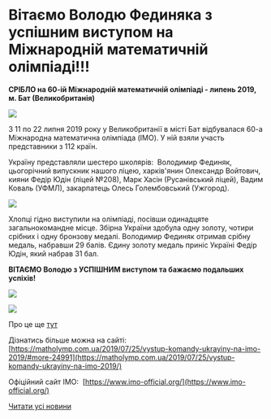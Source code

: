 # Вітаємо Володю Фединяка з успішним виступом на Міжнародній математичній олімпіаді!!!

**СРІБЛО на 60-ій Міжнародній математичній олімпіаді - липень 2019, м. Бат (Великобританія)**

![](/images/blog/вітаємо-володю-фединяка-з-успішним-виступом-на-міжнародній/фс1.jpg)

З 11 по 22 липня 2019 року у Великобританії в місті Бат відбувалася 60-а Міжнародна математична олімпіада (IMO). У ній взяли участь представники з 112 країн.

Україну представляли шестеро школярів:  Володимир Фединяк, цьогорічний випускник нашого ліцею, харків'янин Олександр Войтович, кияни Федір Юдін (ліцей №208), Марк Хасін (Русанівський ліцей), Вадим Коваль (УФМЛ), закарпатець Олесь Голембовський (Ужгород).

![](/images/blog/вітаємо-володю-фединяка-з-успішним-виступом-на-міжнародній/фс3.jpg)

Хлопці гідно виступили на олімпіаді, посівши одинадцяте загальнокомандне місце. Збірна України здобула одну золоту, чотири срібних і одну бронзову медалі. Володимир Фединяк отримав срібну медаль, набравши 29 балів. Єдину золоту медаль приніс Україні Федір Юдін, який набрав 31 бал.

**ВІТАЄМО Володю з УСПІШНИМ виступом та бажаємо подальших успіхів!**

![](/images/blog/вітаємо-володю-фединяка-з-успішним-виступом-на-міжнародній/фс2.jpg)

![](/images/blog/вітаємо-володю-фединяка-з-успішним-виступом-на-міжнародній/фс4.jpg)

Про це ще [тут](https://lv.suspilne.media/news/32112)

Дізнатись більше можна на сайті: [https://matholymp.com.ua/2019/07/25/vystup-komandy-ukrayiny-na-imo-2019/#more-24991](https://matholymp.com.ua/2019/07/25/vystup-komandy-ukrayiny-na-imo-2019/)

Офіційний сайт ІМО:  [https://www.imo-official.org/](https://www.imo-official.org/)

[Читати усі новини](/news)
